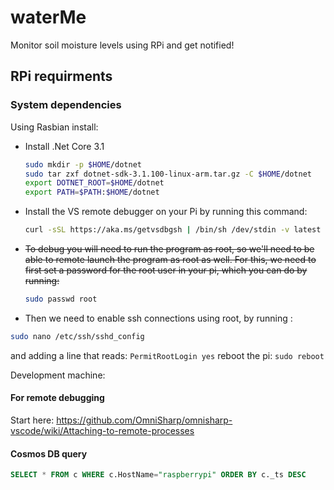 # waterMe

Monitor soil moisture levels using RPi and get notified!

## RPi requirments

### System dependencies

Using Rasbian install:

- Install .Net Core 3.1

    ```bash
    sudo mkdir -p $HOME/dotnet
    sudo tar zxf dotnet-sdk-3.1.100-linux-arm.tar.gz -C $HOME/dotnet
    export DOTNET_ROOT=$HOME/dotnet
    export PATH=$PATH:$HOME/dotnet
    ```

- Install the VS remote debugger on your Pi by running this command:

    ```bash
    curl -sSL https://aka.ms/getvsdbgsh | /bin/sh /dev/stdin -v latest -l ~/vsdbg
    ```

- ~~To debug you will need to run the program as root, so we'll need to be able to remote launch the program as root as well. For this, we need to first set a password for the root user in your pi, which you can do by running:~~

    ```bash
    sudo passwd root
    ```

- Then we need to enable ssh connections using root, by running :

```bash
sudo nano /etc/ssh/sshd_config
```

and adding a line that reads:
`PermitRootLogin yes`
reboot the pi: `sudo reboot`

Development machine:

#### For remote debugging

 Start here: https://github.com/OmniSharp/omnisharp-vscode/wiki/Attaching-to-remote-processes

#### Cosmos DB query

```sql
SELECT * FROM c WHERE c.HostName="raspberrypi" ORDER BY c._ts DESC
```
